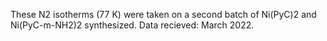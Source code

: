 These N2 isotherms (77 K) were taken on a second batch of Ni(PyC)2 and Ni(PyC-m-NH2)2 synthesized. Data recieved: March 2022.
